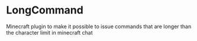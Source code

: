 # LongCommand
Minecraft plugin to make it possible to issue commands that are longer than the character limit in minecraft chat
